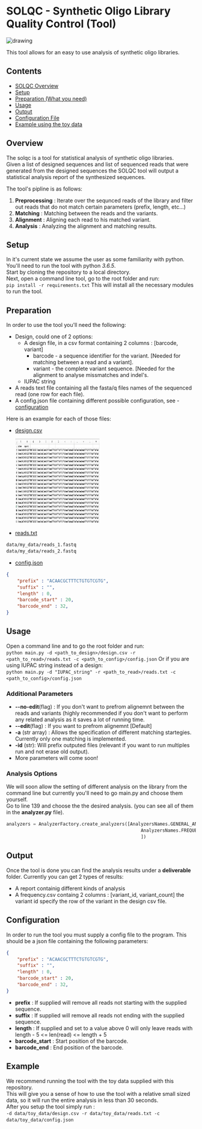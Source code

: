 # SOLQC - Synthetic Oligo Library Quality Control (Tool)
<img src="https://cdn.pixabay.com/photo/2017/01/31/17/34/analysis-2025786_960_720.png" alt="drawing" width="175" height="125"/>

This tool allows for an easy to use analysis of synthetic oligo libraries. 

## Contents
* [SOLQC Overview](#overview)
* [Setup](#setup)
* [Preparation (What you need)](#preparation)
* [Usage](#usage)
* [Output](#output)
* [Configuration File](#configuration)
* [Example using the toy data](#example)

## Overview
The solqc is a tool for statistical analysis of synthetic oligo libraries. <br>
Given a list of designed sequences and list of sequenced reads that were generated from the designed sequences the SOLQC tool will output a statistical analysis report of the synthesized sequences.

The tool's pipline is as follows:
1. __Preprocessing__ : Iterate over the sequnced reads of the library and filter out 
reads that do not match certain parameters (prefix, length, etc...)
1. __Matching__ : Matching between the reads and the variants. 
1. __Alignment__ : Aligning each read to his matched variant.
1. __Analysis__ : Analyzing the alignment and matching results.

## Setup
In it's current state we assume the user as some familiarity with python. <br>
You'll need to run the tool with python *3.6.5*.<br>
Start by cloning the repository to a local directory.<br>
Next, open a command line tool, go to the root folder and run:<br>
`pip install -r requirements.txt`
This will install all the necessary modules to run the tool.<br>

## Preparation
In order to use the tool you'll need the following:
* Design, could one of 2 options:
  * A design file, in a csv format containing 2 columns : [barcode, variant]
    * barcode - a sequence identifier for the variant. [Needed for matching between a read and a variant].
    * variant - the complete variant sequence. [Needed for the alignment to analyse missmatches and indel's.
  * IUPAC string
* A reads text file containing all the fasta/q files names of the sequenced read (one row for each file).
* A config.json file containing different possible configuration, see - [configuration](#configuration)

Here is an example for each of those files:
* [design.csv](https://github.com/yoavo1984/SOLQC/blob/master/data/toy_data/design.csv)

  <img src="img/desing.png" alt="drawing" width="224" height="224"/>

* [reads.txt](https://github.com/yoavo1984/SOLQC/blob/master/data/toy_data/reads.txt)
```txt
data/my_data/reads_1.fastq
data/my_data/reads_2.fastq
```
* [config.json](https://github.com/yoavo1984/SOLQC/blob/master/data/toy_data/config.json)
```json
{
    "prefix" : "ACAACGCTTTCTGTGTCGTG",
    "suffix" : "",
    "length" : 0,
    "barcode_start" : 20,
    "barcode_end" : 32,
}
```

## Usage
Open a command line and to go the root folder and run:<br>
`python main.py -d <path_to_design>/design.csv -r <path_to_read>/reads.txt -c <path_to_config>/config.json`
Or if you are using IUPAC string instead of a design:<br>
`python main.py -d "IUPAC_string" -r <path_to_read>/reads.txt -c <path_to_config>/config.json`

### Additional Parameters
* __--no-edit__(flag) : If you don't want to prefrom alignemnt between the reads and variants (highly recommended if you don't want to perform any related analysis as it saves a lot of running time. 
* __--edit__(flag) : If you want to prefrom alignemnt [Default]
* __-a__ (str array) : Allows the specification of different matching startegies. Currently only one matching is implemented.
* __-id__ (str): Will prefix outputed files (relevant if you want to run multiples run and not erase old output). 
* More parameters will come soon!

### Analysis Options
We will soon allow the setting of different analysis on the library from the command line but
currently you'll need to go main.py and choose them yourself.<br>
Go to line 139 and choose the the desired analysis. (you can see all of them in the __analyzer.py__ file).
```python
analyzers = AnalyzerFactory.create_analyzers([AnalyzersNames.GENERAL_ANALYZER,
                                                  AnalyzersNames.FREQUENCY_ANALYZER
                                                  ])
```

## Output
Once the tool is done you can find the analysis results under a __deliverable__ folder.
Currently you can get 2 types of results:
* A report containig different kinds of analysis
* A frequency.csv containg 2 columns : [variant_id, variant_count] the variant id specify the row of the variant in the design csv file.


## Configuration
In order to run the tool you must supply a config file to the program. This should be a json file containing the following parameters:<br>
```json
{
    "prefix" : "ACAACGCTTTCTGTGTCGTG",
    "suffix" : "",
    "length" : 0,
    "barcode_start" : 20,
    "barcode_end" : 32,
}
```
* __prefix__ : If supplied will remove all reads not starting with the supplied sequence.
* __suffix__ : If supplied will remove all reads not ending with the supplied sequence.
* __length__ : If supplied and set to a value above 0 will only leave reads with <br>
      length - 5 <= len(read) <= length + 5
* __barcode_start__ : Start position of the barcode.
* __barcode_end__ : End position of the barcode.

## Example
We recommend running the tool with the toy data supplied with this repository.<br>
This will give you a sense of how to use the tool with a relative small sized data, so it will run the entire analysis
in less than 30 seconds.<br>
After you setup the tool simply run :<br>
`-d data/toy_data/design.csv -r data/toy_data/reads.txt -c data/toy_data/config.json`


